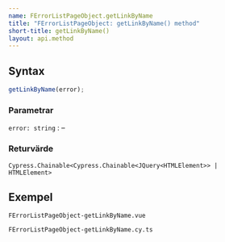 ```yaml
---
name: FErrorListPageObject.getLinkByName
title: "FErrorListPageObject: getLinkByName() method"
short-title: getLinkByName()
layout: api.method
---
```


## Syntax

```ts nocompile nolint
getLinkByName(error);
```

### Parametrar

`error: string`
: &ndash;

### Returvärde

`Cypress.Chainable<Cypress.Chainable<JQuery<HTMLElement>> | HTMLElement>`

## Exempel

```import static
FErrorListPageObject-getLinkByName.vue
```

```import
FErrorListPageObject-getLinkByName.cy.ts
```
